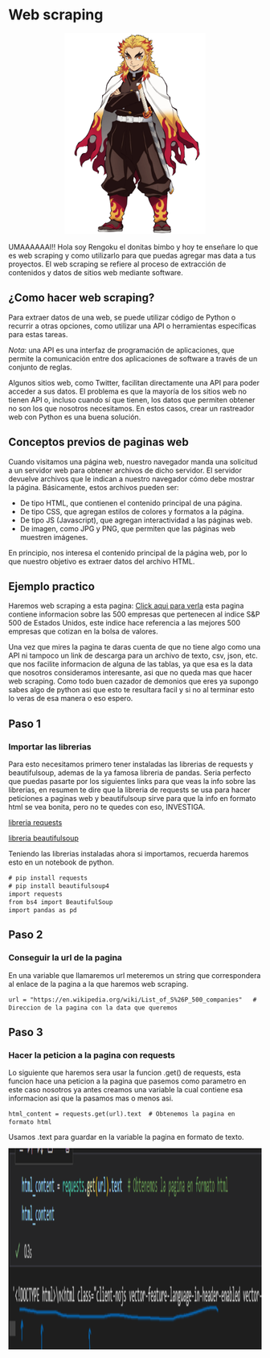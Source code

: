 # **Web scraping**
<p align="center">
<img src="/imagenes/5ede498db760540004f2c5e4.png"  height="400">
</p>
UMAAAAAAI!! Hola soy Rengoku el donitas bimbo y hoy te enseñare lo que es web scraping y como utilizarlo para que puedas agregar mas data a tus proyectos.
El web scraping se refiere al proceso de extracción de contenidos y datos de sitios web mediante software.

## **¿Como hacer web scraping?**
Para extraer datos de una web, se puede utilizar código de Python o recurrir a otras opciones, como utilizar una API o herramientas específicas para estas tareas.

*Nota*: una API es una interfaz de programación de aplicaciones, que permite la comunicación entre dos aplicaciones de software a través de un conjunto de reglas.

Algunos sitios web, como Twitter, facilitan directamente una API para poder acceder a sus datos. El problema es que la mayoría de los sitios web no tienen API o, incluso cuando sí que tienen, los datos que permiten obtener no son los que nosotros necesitamos. En estos casos, crear un rastreador web con Python es una buena solución.

## **Conceptos previos de paginas web**

Cuando visitamos una página web, nuestro navegador manda una solicitud a un servidor web para obtener archivos de dicho servidor. El servidor devuelve archivos que le indican a nuestro navegador cómo debe mostrar la página. Básicamente, estos archivos pueden ser:
- De tipo HTML, que contienen el contenido principal de una página.
- De tipo CSS, que agregan estilos de colores y formatos a la página.
- De tipo JS (Javascript), que agregan interactividad a las páginas web.
- De imagen, como JPG y PNG, que permiten que las páginas web muestren imágenes.

En principio, nos interesa el contenido principal de la página web, por lo que nuestro objetivo es extraer datos del archivo HTML.


## **Ejemplo practico**

Haremos web scraping a esta pagina: [Click aqui para verla](https://en.wikipedia.org/wiki/List_of_S%26P_500_companies) esta pagina contiene informacion sobre las 500 empresas que pertenecen al indice S&P 500 de Estados Unidos, este indice hace referencia a las mejores 500 empresas que cotizan en la bolsa de valores.

Una vez que mires la pagina te daras cuenta de que no tiene algo como una API ni tampoco un link de descarga para un archivo de texto, csv, json, etc. que nos facilite informacion de alguna de las tablas, ya que esa es la data que nosotros consideramos interesante, asi que no queda mas que hacer web scraping. Como todo buen cazador de demonios que eres ya supongo sabes algo de python asi que esto te resultara facil y si no al terminar esto lo veras de esa manera o eso espero.

## **Paso 1**
### **Importar las librerias**
Para esto necesitamos primero tener instaladas las librerias de requests y beautifulsoup, ademas de la ya famosa libreria de pandas.
Seria perfecto que puedas pasarte por los siguientes links para que veas la info sobre las librerias, en resumen te dire que la libreria de requests se usa para hacer peticiones a paginas web y beautifulsoup sirve para que la info en formato html se vea bonita, pero no te quedes con eso, INVESTIGA.

[libreria requests](https://pypi.org/project/requests/)

[libreria beautifulsoup](https://pypi.org/project/beautifulsoup4/)

Teniendo las librerias instaladas ahora si importamos, recuerda haremos esto en un notebook de python.

~~~
# pip install requests
# pip install beautifulsoup4
import requests
from bs4 import BeautifulSoup
import pandas as pd
~~~

## **Paso 2**
### **Conseguir la url de la pagina**
En una variable que llamaremos url meteremos un string que correspondera al enlace de la pagina a la que haremos web scraping.
~~~
url = "https://en.wikipedia.org/wiki/List_of_S%26P_500_companies"   # Direccion de la pagina con la data que queremos
~~~

## **Paso 3**
### **Hacer la peticion a la pagina con requests**
Lo siguiente que haremos sera usar la funcion .get() de requests, esta funcion hace una peticion a la pagina que pasemos como parametro en este caso nosotros ya antes creamos una variable la cual contiene esa informacion asi que la pasamos mas o menos asi.

~~~
html_content = requests.get(url).text  # Obtenemos la pagina en formato html
~~~
Usamos .text para guardar en la variable la pagina en formato de texto.
<p align="center">
<img src="/imagenes/respuesta_requests.png"  height="400">
</p>
